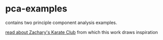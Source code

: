 # pca-examples

contains two principle component analysis examples.

[read about Zachary's Karate Club](http://networkdata.ics.uci.edu/data.php?id=105) from which this work draws inspiration
